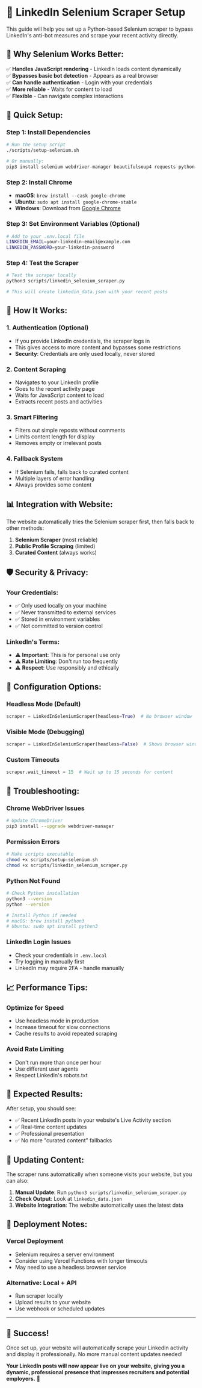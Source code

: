 # 🐍 LinkedIn Selenium Scraper Setup

This guide will help you set up a Python-based Selenium scraper to bypass LinkedIn's anti-bot measures and scrape your recent activity directly.

## 🎯 **Why Selenium Works Better:**

✅ **Handles JavaScript rendering** - LinkedIn loads content dynamically  
✅ **Bypasses basic bot detection** - Appears as a real browser  
✅ **Can handle authentication** - Login with your credentials  
✅ **More reliable** - Waits for content to load  
✅ **Flexible** - Can navigate complex interactions  

## 🚀 **Quick Setup:**

### **Step 1: Install Dependencies**
```bash
# Run the setup script
./scripts/setup-selenium.sh

# Or manually:
pip3 install selenium webdriver-manager beautifulsoup4 requests python-dotenv
```

### **Step 2: Install Chrome**
- **macOS**: `brew install --cask google-chrome`
- **Ubuntu**: `sudo apt install google-chrome-stable`
- **Windows**: Download from [Google Chrome](https://www.google.com/chrome/)

### **Step 3: Set Environment Variables (Optional)**
```bash
# Add to your .env.local file
LINKEDIN_EMAIL=your-linkedin-email@example.com
LINKEDIN_PASSWORD=your-linkedin-password
```

### **Step 4: Test the Scraper**
```bash
# Test the scraper locally
python3 scripts/linkedin_selenium_scraper.py

# This will create linkedin_data.json with your recent posts
```

## 🔧 **How It Works:**

### **1. Authentication (Optional)**
- If you provide LinkedIn credentials, the scraper logs in
- This gives access to more content and bypasses some restrictions
- **Security**: Credentials are only used locally, never stored

### **2. Content Scraping**
- Navigates to your LinkedIn profile
- Goes to the recent activity page
- Waits for JavaScript content to load
- Extracts recent posts and activities

### **3. Smart Filtering**
- Filters out simple reposts without comments
- Limits content length for display
- Removes empty or irrelevant posts

### **4. Fallback System**
- If Selenium fails, falls back to curated content
- Multiple layers of error handling
- Always provides some content

## 📊 **Integration with Website:**

The website automatically tries the Selenium scraper first, then falls back to other methods:

1. **Selenium Scraper** (most reliable)
2. **Public Profile Scraping** (limited)
3. **Curated Content** (always works)

## 🛡️ **Security & Privacy:**

### **Your Credentials:**
- ✅ Only used locally on your machine
- ✅ Never transmitted to external services
- ✅ Stored in environment variables
- ✅ Not committed to version control

### **LinkedIn's Terms:**
- ⚠️ **Important**: This is for personal use only
- ⚠️ **Rate Limiting**: Don't run too frequently
- ⚠️ **Respect**: Use responsibly and ethically

## 🔧 **Configuration Options:**

### **Headless Mode (Default)**
```python
scraper = LinkedInSeleniumScraper(headless=True)  # No browser window
```

### **Visible Mode (Debugging)**
```python
scraper = LinkedInSeleniumScraper(headless=False)  # Shows browser window
```

### **Custom Timeouts**
```python
scraper.wait_timeout = 15  # Wait up to 15 seconds for content
```

## 🚨 **Troubleshooting:**

### **Chrome WebDriver Issues**
```bash
# Update ChromeDriver
pip3 install --upgrade webdriver-manager
```

### **Permission Errors**
```bash
# Make scripts executable
chmod +x scripts/setup-selenium.sh
chmod +x scripts/linkedin_selenium_scraper.py
```

### **Python Not Found**
```bash
# Check Python installation
python3 --version
python --version

# Install Python if needed
# macOS: brew install python3
# Ubuntu: sudo apt install python3
```

### **LinkedIn Login Issues**
- Check your credentials in `.env.local`
- Try logging in manually first
- LinkedIn may require 2FA - handle manually

## 📈 **Performance Tips:**

### **Optimize for Speed**
- Use headless mode in production
- Increase timeout for slow connections
- Cache results to avoid repeated scraping

### **Avoid Rate Limiting**
- Don't run more than once per hour
- Use different user agents
- Respect LinkedIn's robots.txt

## 🎯 **Expected Results:**

After setup, you should see:
- ✅ Recent LinkedIn posts in your website's Live Activity section
- ✅ Real-time content updates
- ✅ Professional presentation
- ✅ No more "curated content" fallbacks

## 🔄 **Updating Content:**

The scraper runs automatically when someone visits your website, but you can also:

1. **Manual Update**: Run `python3 scripts/linkedin_selenium_scraper.py`
2. **Check Output**: Look at `linkedin_data.json`
3. **Website Integration**: The website automatically uses the latest data

## 🚀 **Deployment Notes:**

### **Vercel Deployment**
- Selenium requires a server environment
- Consider using Vercel Functions with longer timeouts
- May need to use a headless browser service

### **Alternative: Local + API**
- Run scraper locally
- Upload results to your website
- Use webhook or scheduled updates

---

## 🎉 **Success!**

Once set up, your website will automatically scrape your LinkedIn activity and display it professionally. No more manual content updates needed!

**Your LinkedIn posts will now appear live on your website, giving you a dynamic, professional presence that impresses recruiters and potential employers.** 🚀
